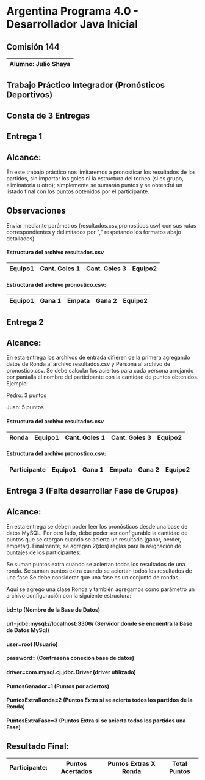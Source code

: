 # Argentina Programa 4.0 - Desarrollador Java Inicial
## Comisión 144 
|Alumno: Julio Shaya|
| :-------: |

 

## Trabajo Práctico Integrador (Pronósticos Deportivos)

## Consta de 3 Entregas 

## Entrega 1

## Alcance:
En este trabajo práctico nos limitaremos a pronosticar los resultados de los partidos, sin importar los goles ni la estructura del torneo (si es grupo, eliminatoria u otro); simplemente se sumarán puntos y se obtendrá un listado final con los puntos obtenidos por el participante.

## Observaciones 
Enviar mediante parámetros (resultados.csv,pronosticos.csv) con sus rutas correspondientes y delimitados por "," respetando los formatos abajo detallados).

#### Estructura del archivo resultados.csv

|  Equipo1 | Cant. Goles 1 | Cant. Goles 3 |Equipo2|
| :------: | :----: | :----: | :-----: |


#### Estructura del archivo pronostico.csv:
|  Equipo1 | Gana 1 | Empata | Gana 2  |Equipo2|
| :------: | :----: | :----: | :-----: | :---: |

## Entrega 2 

## Alcance:
En esta entrega los archivos de entrada difieren de la primera agregando datos de Ronda al archivo resultados.csv y Persona al archivo de pronostico.csv.
Se debe calcular los aciertos para cada persona arrojando por pantalla el nombre del participante con la cantidad de puntos obtenidos.
Ejemplo:

Pedro: 3 puntos

Juan: 5 puntos


#### Estructura del archivo resultados.csv

|Ronda |  Equipo1 | Cant. Goles 1 | Cant. Goles 3 |Equipo2|
|:---: |  :------:| :----------:  | :----: | :-----: |


#### Estructura del archivo pronostico.csv:
| Participante |   Equipo1 | Gana 1 | Empata | Gana 2  |Equipo2|
| :------: | :------: | :----: | :----: | :-----: | :---: |


## Entrega 3 (Falta desarrollar Fase de Grupos)

## Alcance:
En esta entrega se deben poder leer los pronósticos desde una base de datos MySQL. Por
otro lado, debe poder ser configurable la cantidad de puntos que se otorgan cuando se acierta
un resultado (ganar, perder, empatar).
Finalmente, se agregan 2(dos) reglas para la asignación de puntajes de los participantes:

Se suman puntos extra cuando se aciertan todos los resultados de una ronda.
Se suman puntos extra cuando se aciertan todos los resultados de una fase
Se debe considerar que una fase es un conjunto de rondas.

Aquí se agregó una clase Ronda y también agregamos como parámetro un archivo configuración con la siguiente estructura:

#### bd=tp (Nombre de la Base de Datos)
#### url=jdbc:mysql://localhost:3306/  (Servidor donde se encuentra la Base de Datos MySql)
#### user=root (Usuario)
#### password= (Contraseña conexión base de datos)
#### driver=com.mysql.cj.jdbc.Driver (driver utilizado)
#### PuntosGanador=1 (Puntos por aciertos)
#### PuntosExtraRonda=2 (Puntos Extra si se acierta todos los partidos de la Ronda)
#### PuntosExtraFase=3 (Puntos Extra si se acierta todos los partidos una Fase)

## Resultado Final: 

| Participante: | Puntos Acertados | Puntos Extras X Ronda |Total Puntos|
| :------: | :------: | :----: | :----: |  











